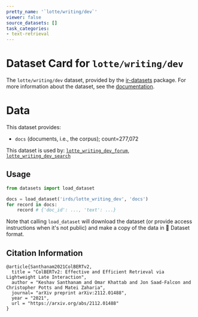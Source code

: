 ```yaml
---
pretty_name: '`lotte/writing/dev`'
viewer: false
source_datasets: []
task_categories:
- text-retrieval
---
```


# Dataset Card for `lotte/writing/dev`

The `lotte/writing/dev` dataset, provided by the [ir-datasets](https://ir-datasets.com/) package.
For more information about the dataset, see the [documentation](https://ir-datasets.com/lotte#lotte/writing/dev).

# Data

This dataset provides:
 - `docs` (documents, i.e., the corpus); count=277,072


This dataset is used by: [`lotte_writing_dev_forum`](https://huggingface.co/datasets/irds/lotte_writing_dev_forum), [`lotte_writing_dev_search`](https://huggingface.co/datasets/irds/lotte_writing_dev_search)


## Usage

```python
from datasets import load_dataset

docs = load_dataset('irds/lotte_writing_dev', 'docs')
for record in docs:
    record # {'doc_id': ..., 'text': ...}

```

Note that calling `load_dataset` will download the dataset (or provide access instructions when it's not public) and make a copy of the
data in 🤗 Dataset format.

## Citation Information

```
@article{Santhanam2021ColBERTv2,
  title = "ColBERTv2: Effective and Efficient Retrieval via Lightweight Late Interaction",
  author = "Keshav Santhanam and Omar Khattab and Jon Saad-Falcon and Christopher Potts and Matei Zaharia", 
  journal= "arXiv preprint arXiv:2112.01488",
  year = "2021",
  url = "https://arxiv.org/abs/2112.01488"
}
```
